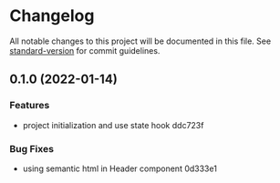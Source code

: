 # Changelog

All notable changes to this project will be documented in this file. See [standard-version](https://github.com/conventional-changelog/standard-version) for commit guidelines.

## 0.1.0 (2022-01-14)


### Features

* project initialization and use state hook ddc723f


### Bug Fixes

* using semantic html in Header component 0d333e1
